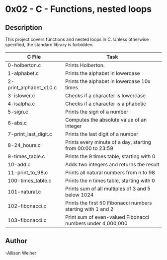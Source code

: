 # 0x02 - C - Functions, nested loops
## Description

This project covers functions and nested loops in C. Unless otherwise specified, the standard library is forbidden.

C File | Task
-----|-----
0-holberton.c | Prints Holberton.
1-alphabet.c | Prints the alphabet in lowercase
2-print_alphabet_x10.c | Prints the alphabet in lowercase 10x times
3-islower.c | Checks if a character is lowercase
4-isalpha.c | Checks if a character is alphabetic
5-sign.c | Prints the sign of a number
6-abs.c | Computes the absolute value of an integer
7-print_last_digit.c | Prints the last digit of a number
8-24_hours.c | Prints every minute of a day, starting from 00:00 to 23:59
9-times_table.c | Prints the 9 times table, starting with 0
10-add.c | Adds two integers and returns the result
11-print_to_98.c | Prints all natural numbers from n to 98
100-times_table.c | Prints the n times table, starting with 0
101-natural.c | Prints sum of all multiples of 3 and 5 below 1024
102-fibonacci.c | Prints the first 50 Fibonacci numbers starting with 1 and 2
103-fibonacci.c | Print sum of even-valued Fibonacci numbers under 4,000,000
## Author
-Allison Weiner
